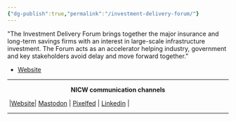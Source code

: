 ```yaml
---
{"dg-publish":true,"permalink":"/investment-delivery-forum/"}
---
```


"The Investment Delivery Forum brings together the major insurance and long-term savings firms with an interest in large-scale infrastructure investment. The Forum acts as an accelerator helping industry, government and key stakeholders avoid delay and move forward together."

- [Website](https://idforum.org.uk/) 


***
<p style="text-align: center;font-weight:bold";>NICW communication channels</p>

󠁧 |[Website](https://nationalinfrastructurecommission.wales)| [Mastodon](https://toot.wales/@NICW) | [Pixelfed](https://pix.toot.wales/NICW) | [Linkedin](https://www.linkedin.com/company/26268509/) | 
***
